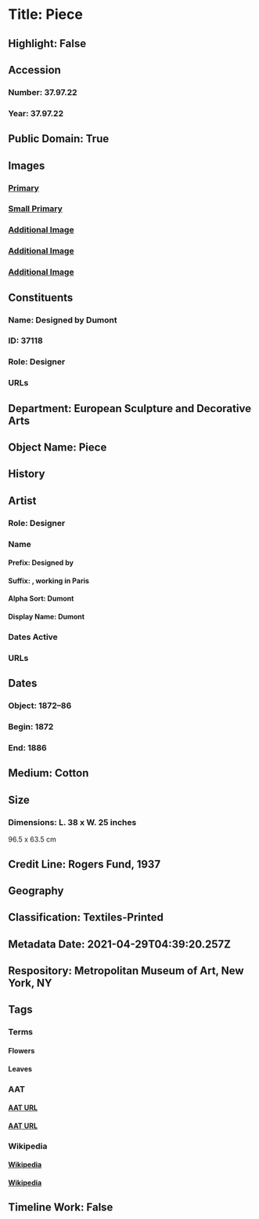# Title: Piece
## Highlight: False
## Accession
### Number: 37.97.22
### Year: 37.97.22
## Public Domain: True
## Images
### [Primary](https://images.metmuseum.org/CRDImages/es/original/DP-16758-227.jpg)
### [Small Primary](https://images.metmuseum.org/CRDImages/es/web-large/DP-16758-227.jpg)
### [Additional Image](https://images.metmuseum.org/CRDImages/es/original/DP-16758-228.jpg)
### [Additional Image](https://images.metmuseum.org/CRDImages/es/original/DP-16758-229.jpg)
### [Additional Image](https://images.metmuseum.org/CRDImages/es/original/DP-16758-230.jpg)
## Constituents
### Name: Designed by Dumont
### ID: 37118
### Role: Designer
### URLs
## Department: European Sculpture and Decorative Arts
## Object Name: Piece
## History
## Artist
### Role: Designer
### Name
#### Prefix: Designed by
#### Suffix: , working in Paris
#### Alpha Sort: Dumont
#### Display Name: Dumont
### Dates Active
### URLs
## Dates
### Object: 1872–86
### Begin: 1872
### End: 1886
## Medium: Cotton
## Size
### Dimensions: L. 38 x W. 25 inches
96.5 x 63.5 cm
## Credit Line: Rogers Fund, 1937
## Geography
## Classification: Textiles-Printed
## Metadata Date: 2021-04-29T04:39:20.257Z
## Respository: Metropolitan Museum of Art, New York, NY
## Tags
### Terms
#### Flowers
#### Leaves
### AAT
#### [AAT URL](http://vocab.getty.edu/page/aat/300132399)
#### [AAT URL](http://vocab.getty.edu/page/aat/300011892)
### Wikipedia
#### [Wikipedia]()
#### [Wikipedia]()
## Timeline Work: False